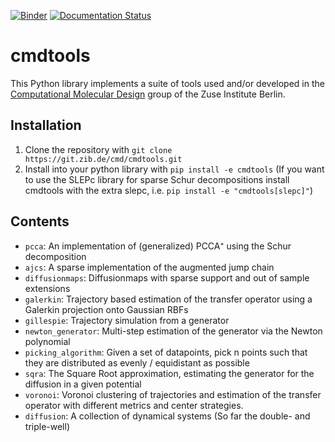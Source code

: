 [![Binder](https://mybinder.org/badge_logo.svg)](https://mybinder.org/v2/gh/zib-cmd/cmdtools/HEAD?filepath=examples)
[![Documentation Status](https://readthedocs.org/projects/cmdtools/badge/?version=latest)](https://cmdtools.readthedocs.io/en/latest/?badge=latest)

# cmdtools

This Python library implements a suite of tools used and/or developed in the [Computational Molecular Design](https://www.zib.de/numeric/cmd) group of the Zuse Institute Berlin.


## Installation

1.  Clone the repository with `git clone https://git.zib.de/cmd/cmdtools.git`
2.  Install into your python library with `pip install -e cmdtools`
    (If you want to use the SLEPc library for sparse Schur decompositions install cmdtools with the extra slepc, i.e. `pip install -e "cmdtools[slepc]"`)

## Contents
*  `pcca`: An implementation of (generalized) PCCA⁺ using the Schur decomposition
*  `ajcs`: A sparse implementation of the augmented jump chain
*  `diffusionmaps`: Diffusionmaps with sparse support and out of sample extensions
*  `galerkin`: Trajectory based estimation of the transfer operator using a Galerkin projection onto Gaussian RBFs
*  `gillespie`: Trajectory simulation from a generator
*  `newton_generator`: Multi-step estimation of the generator via the Newton polynomial
*  `picking_algorithm`: Given a set of datapoints, pick n points such that they are distributed as evenly / equidistant as possible
*  `sqra`: The Square Root approximation, estimating the generator for the diffusion in a given potential
*  `voronoi`: Voronoi clustering of trajectories and estimation of the transfer operator with different metrics and center strategies.
*  `diffusion`: A collection of dynamical systems (So far the double- and triple-well)
